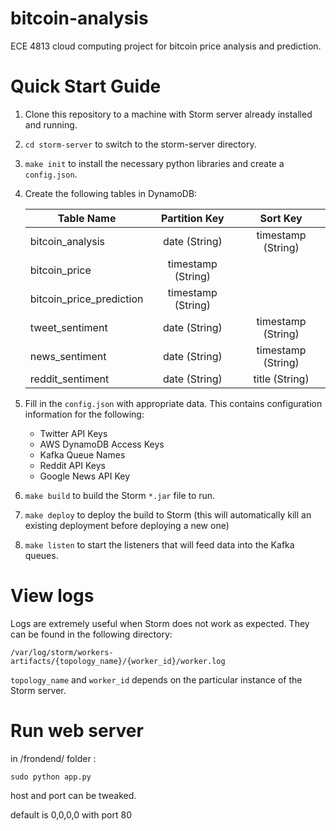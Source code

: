 # bitcoin-analysis
ECE 4813 cloud computing project for bitcoin price analysis and prediction.

# Quick Start Guide
1. Clone this repository to a machine with Storm server already installed and running.
2. `cd storm-server` to switch to the storm-server directory.
3. `make init` to install the necessary python libraries and create a `config.json`.
4. Create the following tables in DynamoDB:

    | Table Name                | Partition Key         | Sort Key              |
    | -----------------         |:---------------------:|:---------------------:|
    | bitcoin_analysis          | date (String)         | timestamp (String)    |
    | bitcoin_price             | timestamp (String)    |                       |
    | bitcoin_price_prediction  | timestamp (String)    |                       |
    | tweet_sentiment           | date (String)         | timestamp (String)    |
    | news_sentiment            | date (String)         | timestamp (String)    |
    | reddit_sentiment          | date (String)         | title (String)        |
5. Fill in the `config.json` with appropriate data. This contains configuration information for the following:
    * Twitter API Keys
    * AWS DynamoDB Access Keys
    * Kafka Queue Names
    * Reddit API Keys
    * Google News API Key
6. `make build` to build the Storm `*.jar` file to run.
7. `make deploy` to deploy the build to Storm (this will automatically kill an existing deployment before deploying a new one)
8. `make listen` to start the listeners that will feed data into the Kafka queues.

# View logs
Logs are extremely useful when Storm does not work as expected. They can be found in the following directory:

    /var/log/storm/workers-artifacts/{topology_name}/{worker_id}/worker.log

`topology_name` and `worker_id` depends on the particular instance of the Storm server.


# Run web server

in /frondend/ folder :

`sudo python app.py`

host and port can be tweaked.

default is 0,0,0,0 with port 80


